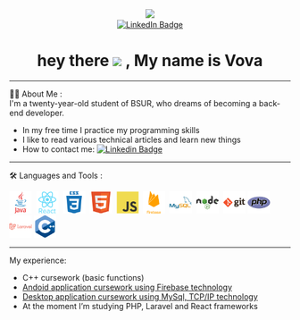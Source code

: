 <div id="header" align="center">
  <img src="https://media.giphy.com/media/bGgsc5mWoryfgKBx1u/giphy.gif?cid=790b7611of44mhgmnecin1i2283prejaov8qv7co8j0vkke2&ep=v1_gifs_search&rid=giphy.gif&ct=g" width="100"/>
</div>
<div id="badges" align='center'>
  <a href="https://www.linkedin.com/in/vladimir-gotovko-b71457312/">
    <img src="https://img.shields.io/badge/LinkedIn-blue?style=for-the-badge&logo=linkedin&logoColor=white" alt="LinkedIn Badge"/>
  </a>
</div>
<h1 align='center'>
  hey there
  <img src="https://media.giphy.com/media/hvRJCLFzcasrR4ia7z/giphy.gif" width="30px"/>
  , My name is Vova
</h1>

---

:man_technologist: About Me :
<br>I'm a twenty-year-old student of BSUR, who dreams of becoming a back-end developer.
- In my free time I practice my programming skills
- I like to read various technical articles and learn new things
- How to contact me: [![Linkedin Badge](https://img.shields.io/badge/-Vova-blue?style=flat&logo=Linkedin&logoColor=white)](https://www.linkedin.com/in/vladimir-gotovko-b71457312/)

---

:hammer_and_wrench: Languages and Tools :
<div>
  <img src="https://github.com/devicons/devicon/blob/master/icons/java/java-original-wordmark.svg" title="Java" alt="Java" width="40" height="40"/>&nbsp;
  <img src="https://github.com/devicons/devicon/blob/master/icons/react/react-original-wordmark.svg" title="React" alt="React" width="40" height="40"/>&nbsp;
  <img src="https://github.com/devicons/devicon/blob/master/icons/css3/css3-plain-wordmark.svg"  title="CSS3" alt="CSS" width="40" height="40"/>&nbsp;
  <img src="https://github.com/devicons/devicon/blob/master/icons/html5/html5-original.svg" title="HTML5" alt="HTML" width="40" height="40"/>&nbsp;
  <img src="https://github.com/devicons/devicon/blob/master/icons/javascript/javascript-original.svg" title="JavaScript" alt="JavaScript" width="40" height="40"/>&nbsp;
  <img src="https://github.com/devicons/devicon/blob/master/icons/firebase/firebase-plain-wordmark.svg" title="Firebase" alt="Firebase" width="40" height="40"/>&nbsp;
  <img src="https://github.com/devicons/devicon/blob/master/icons/mysql/mysql-original-wordmark.svg" title="MySQL"  alt="MySQL" width="40" height="40"/>&nbsp;
  <img src="https://github.com/devicons/devicon/blob/master/icons/nodejs/nodejs-original-wordmark.svg" title="NodeJS" alt="NodeJS" width="40" height="40"/>&nbsp;
  <img src="https://github.com/devicons/devicon/blob/master/icons/git/git-original-wordmark.svg" title="Git" **alt="Git" width="40" height="40"/>
  <img src="https://github.com/devicons/devicon/blob/master/icons/php/php-original.svg" title="Php" **alt="Php" width="40" height="40"/>
  <img src="https://github.com/devicons/devicon/blob/master/icons/laravel/laravel-line-wordmark.svg" title="Laravel" **alt="Laravel" width="40" hieght="40"/>
  <img src="https://github.com/devicons/devicon/blob/master/icons/cplusplus/cplusplus-original.svg" title="Cpp" **alt="cpp" width="40" height="40"/>
</div>

---

My experience:
- С++ cursework (basic functions)
- <a href="https://github.com/vovkabaegalovkaa/android-restaraunt">Andoid application cursework using Firebase technology</a>
- <a href="https://github.com/vovkabaegalovkaa/kursWork_financeManager_TCP-IP">Desktop application cursework using MySql, TCP/IP technology</a>
- At the moment I’m studying PHP, Laravel and React frameworks




